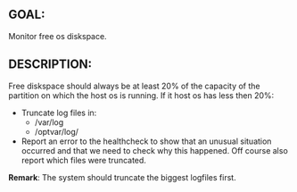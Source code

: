 ## GOAL:
Monitor free os diskspace.

## DESCRIPTION:
Free diskspace should always be at least 20% of the capacity of the partition on which the host os is running. If it host os has less then 20%:
- Truncate log files in:
  - /var/log
  - /optvar/log/
- Report an error to the healthcheck to show that an unusual situation occurred and that we need to check why this happened. Off course also report which files were truncated.

**Remark**: The system should truncate the biggest logfiles first.
